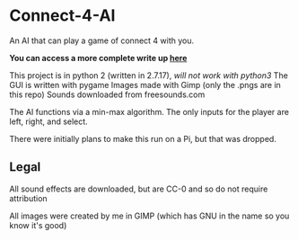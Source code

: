 # Connect-4-AI
An AI that can play a game of connect 4 with you.

**You can access a more complete write up [here](https://docs.google.com/document/d/1byumCFPez2yFttPGNKPpc7ZG8cQDxOOcB6mCObb4oN8/edit?usp=sharing)**

This project is in python 2 (written in 2.7.17), _will not work with python3_
The GUI is written with pygame
Images made with Gimp (only the .pngs are in this repo)
Sounds downloaded from freesounds.com

The AI functions via a min-max algorithm. The only inputs for the player are left, right, and select.

There were initially plans to make this run on a Pi, but that was dropped.


## Legal

All sound effects are downloaded, but are CC-0 and so do not require attribution

All images were created by me in GIMP (which has GNU in the name so you know it's good)
